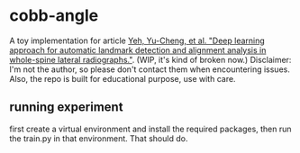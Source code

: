 # cobb-angle

A toy implementation for article [Yeh, Yu-Cheng, et al. "Deep learning approach for automatic landmark detection and alignment analysis in whole-spine lateral radiographs."](https://www.nature.com/articles/s41598-021-87141-x). (WIP, it's kind of broken now.)
Disclaimer: I'm not the author, so please don't contact them when encountering issues. Also, the repo is built for educational purpose, use with care.

## running experiment
first create a virtual environment and install the required packages, then run the train.py in that environment. That should do. 
